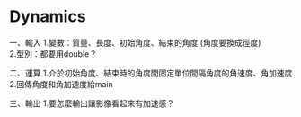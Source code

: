 # Dynamics
一、輸入
 1.變數：質量、長度、初始角度、結束的角度 (角度要換成徑度)  
 2.型別：都要用double？

二、運算
 1.介於初始角度、結束時的角度間固定單位間隔角度的角速度、角加速度
 2.回傳角度和角加速度給main 

三、輸出
 1.要怎麼輸出讓影像看起來有加速感？
